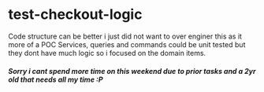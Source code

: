 # test-checkout-logic
Code structure can be better i just did not want to over enginer this as it more of a POC
Services, queries and commands could be unit tested but they dont have much logic so i focused on the domain items. 
##### Sorry i cant spend more time on this weekend due to prior tasks and a 2yr old that needs all my time :P 

